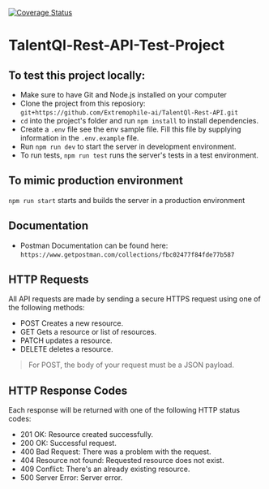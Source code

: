 [![Coverage Status](https://coveralls.io/repos/github/Extremophile-ai/TalentQl-Rest-API/badge.svg?branch=main)](https://coveralls.io/github/Extremophile-ai/TalentQl-Rest-API?branch=main)

# TalentQl-Rest-API-Test-Project

## To test this project locally:
- Make sure to have Git and Node.js installed on your computer
- Clone the project from this reposiory: `git+https://github.com/Extremophile-ai/TalentQl-Rest-API.git`
- `cd` into the project's folder and run `npm install` to install dependencies.
- Create a `.env` file see the env sample file. Fill this file by supplying information in the `.env.example` file.
- Run `npm run dev` to start the server in development environment.
- To run tests, `npm run test` runs the server's tests in a test environment.

## To mimic production environment
`npm run start` starts and builds the server in a production environment

## Documentation
- Postman Documentation can be found here: `https://www.getpostman.com/collections/fbc02477f84fde77b587`

## HTTP Requests
All API requests are made by sending a secure HTTPS request using one of the following methods:

- POST Creates a new resource.
- GET Gets a resource or list of resources.
- PATCH updates a resource.
- DELETE deletes a resource.
> For POST, the body of your request must be a JSON payload.

## HTTP Response Codes
Each response will be returned with one of the following HTTP status codes:
- 201 OK: Resource created successfully.
- 200 OK: Successful request.
- 400 Bad Request: There was a problem with the request.
- 404 Resource not found: Requested resource does not exist.
- 409 Conflict: There's an already existing resource.
- 500 Server Error: Server error.